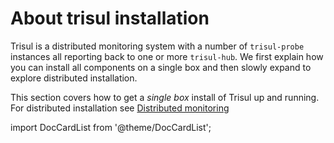 # About trisul installation

Trisul is a distributed monitoring system with a number of
`trisul-probe` instances all reporting back to one or more `trisul-hub`.
We first explain how you can install all components on a single box and
then slowly expand to explore distributed installation.

This section covers how to get a *single box* install of Trisul up and
running. For distributed installation see [Distributed monitoring](/docs/ag/domain/index)

import DocCardList from '@theme/DocCardList';

<DocCardList />

